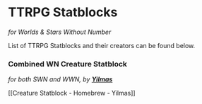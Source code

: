 # TTRPG Statblocks 
_for Worlds & Stars Without Number_

List of TTRPG Statblocks and their creators can be found below.

### Combined WN Creature Statblock
_for both SWN and WWN, by **[Yilmas](https://github.com/Yilmas)**_

[[Creature Statblock - Homebrew - Yilmas]]
